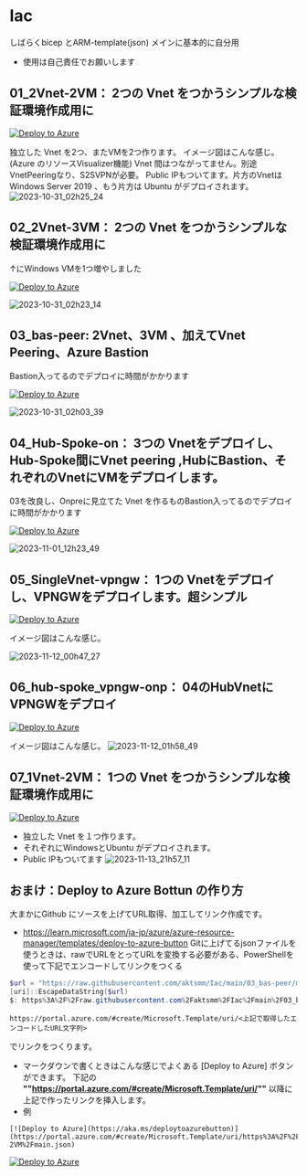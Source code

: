 # Iac
しばらくbicep とARM-template(json) メインに基本的に自分用　
+ 使用は自己責任でお願いします


## 01_2Vnet-2VM： 2つの Vnet をつかうシンプルな検証環境作成用に

[![Deploy to Azure](https://aka.ms/deploytoazurebutton)](https://portal.azure.com/#create/Microsoft.Template/uri/https%3A%2F%2Fraw.githubusercontent.com%2Faktsmm%2FIac%2Fmain%2F01_2Vnet-2VM%2Fmain.json)

独立した Vnet を2つ、またVMを2つ作ります。
イメージ図はこんな感じ。(Azure のリソースVisualizer機能)
Vnet 間はつながってません。別途VnetPeeringなり、S2SVPNが必要。
Public IPもついてます。片方のVnetはWindows Server 2019 、もう片方は Ubuntu がデプロイされます。
![2023-10-31_02h25_24](https://github.com/aktsmm/Iac/assets/71251920/4f68b045-f6a3-41fb-8e81-41a82b61523f)

## 02_2Vnet-3VM： 2つの Vnet をつかうシンプルな検証環境作成用に
↑にWindows VMを1つ増やしました

[![Deploy to Azure](https://aka.ms/deploytoazurebutton)](https://portal.azure.com/#create/Microsoft.Template/uri/https%3A%2F%2Fraw.githubusercontent.com%2Faktsmm%2FIac%2Fmain%2F01_2Vnet-2VM%2Fmain.json) 

![2023-10-31_02h23_14](https://github.com/aktsmm/Iac/assets/71251920/f2fc56e0-1933-4b7d-b44c-574f4dbef4f7)


## 03_bas-peer:  2Vnet、3VM 、加えてVnet Peering、Azure Bastion
Bastion入ってるのでデプロイに時間がかかります

[![Deploy to Azure](https://aka.ms/deploytoazurebutton)](https://portal.azure.com/#create/Microsoft.Template/uri/https%3A%2F%2Fraw.githubusercontent.com%2Faktsmm%2FIac%2Fmain%2F03_bas-peer%2Fmain.json)

![2023-10-31_02h03_39](https://github.com/aktsmm/Iac/assets/71251920/04bff503-e773-4ceb-a64f-12dd17fb68bd)



## 04_Hub-Spoke-on： 3つの Vnetをデプロイし、Hub-Spoke間にVnet peering ,HubにBastion、それぞれのVnetにVMをデプロイします。
03を改良し、Onpreに見立てた Vnet を作るものBastion入ってるのでデプロイに時間がかかります

[![Deploy to Azure](https://aka.ms/deploytoazurebutton)](https://portal.azure.com/#create/Microsoft.Template/uri/https%3A%2F%2Fraw.githubusercontent.com%2Faktsmm%2FIac%2Fmain%2F04_HUb-Spoke-Onp%2Fmain.json) 

![2023-11-01_12h23_49](https://github.com/aktsmm/Iac/assets/71251920/24b13e42-589b-4ebe-bd7d-330ada032869)

## 05_SingleVnet-vpngw： 1つの Vnetをデプロイし、VPNGWをデプロイします。超シンプル
 
[![Deploy to Azure](https://aka.ms/deploytoazurebutton)](https://portal.azure.com/#create/Microsoft.Template/uri/https%3A%2F%2Fraw.githubusercontent.com%2Faktsmm%2FIac%2Fmain%2F05_SingleVnet-vpngw%2Fbasic_vpngw_1file.json) 

イメージ図はこんな感じ。

![2023-11-12_00h47_27](https://github.com/aktsmm/Iac/assets/71251920/947fadac-2e3a-4821-bedd-600e0b7927d8)


## 06_hub-spoke_vpngw-onp： 04のHubVnetにVPNGWをデプロイ
[![Deploy to Azure](https://aka.ms/deploytoazurebutton)](https%3A%2F%2Fraw.githubusercontent.com%2Faktsmm%2FIac%2Fmain%2F06_hub_vpngw-spoke-onp%2Fmain.json) 


イメージ図はこんな感じ。
![2023-11-12_01h58_49](https://github.com/aktsmm/Iac/assets/71251920/a24bf84d-7eef-4b1f-9335-5f49ef31230d)



## 07_1Vnet-2VM： 1つの Vnet をつかうシンプルな検証環境作成用に
 [![Deploy to Azure](https://aka.ms/deploytoazurebutton)](https://portal.azure.com/#create/Microsoft.Template/uri/https%3A%2F%2Fraw.githubusercontent.com%2Faktsmm%2FIac%2Fmain%2F07_1Vnet-2VM%2Fmain.json) 

+ 独立した Vnet を１つ作ります。
+ それぞれにWindowsとUbuntu がデプロイされます。
+ Public IPもついてます
 ![2023-11-13_21h57_11](https://github.com/aktsmm/Iac/assets/71251920/f6844d85-5a79-4073-a25e-8c9697314f4d)





## おまけ：Deploy to Azure Bottun の作り方
大まかにGithub にソースを上げてURL取得、加工してリンク作成です。
+ https://learn.microsoft.com/ja-jp/azure/azure-resource-manager/templates/deploy-to-azure-button
Gitに上げてるjsonファイルを使うときは、rawでURLをとってURLを変換する必要がある、PowerShellを使って下記でエンコードしてリンクをつくる

```PowerShell
$url = "https://raw.githubusercontent.com/aktsmm/Iac/main/03_bas-peer/main.json"
[uri]::EscapeDataString($url)
$: https%3A%2F%2Fraw.githubusercontent.com%2Faktsmm%2FIac%2Fmain%2F03_bas-peer%2Fmain.json
```
```
https://portal.azure.com/#create/Microsoft.Template/uri/<上記で取得したエンコードしたURL文字列>
```
でリンクをつくります。

+ マークダウンで書くときはこんな感じでよくある [Deploy to Azure] ボタンができます。
下記の **""https://portal.azure.com/#create/Microsoft.Template/uri/""** 以降に上記で作ったリンクを挿入します。
+ 例
```
[![Deploy to Azure](https://aka.ms/deploytoazurebutton)](https://portal.azure.com/#create/Microsoft.Template/uri/https%3A%2F%2Fraw.githubusercontent.com%2Faktsmm%2FIac%2Fmain%2F01_2Vnet-2VM%2Fmain.json)
``````

[![Deploy to Azure](https://aka.ms/deploytoazurebutton)](https://portal.azure.com/#create/Microsoft.Template/uri/https%3A%2F%2Fraw.githubusercontent.com%2Faktsmm%2FIac%2Fmain%2F01_2Vnet-2VM%2Fmain.json)
